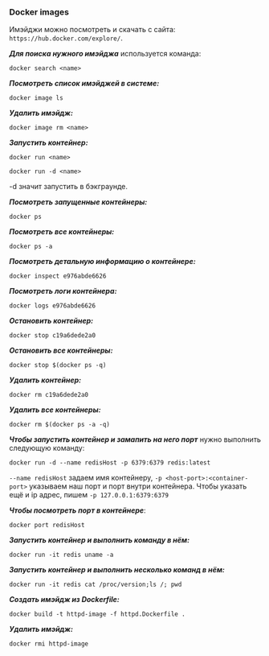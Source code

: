 ### Docker images
Имэйджи можно посмотреть и скачать с сайта: `https://hub.docker.com/explore/`.

***Для поиска нужного имэйджа*** используется команда:
```
docker search <name>
```

***Посмотреть список имэйджей в системе:***
```
docker image ls
```

***Удалить имэйдж:***
```
docker image rm <name>
```

***Запустить контейнер:***
```
docker run <name>
```
```
docker run -d <name>
```
-d значит запустить в бэкграунде.

***Посмотреть запущенные контейнеры:***
```
docker ps
```

***Посмотреть все контейнеры:***
```
docker ps -a
```

***Посмотреть детальную информацию о контейнере:***
```
docker inspect e976abde6626
```

***Посмотреть логи контейнера:***
```
docker logs e976abde6626
```
***Остановить контейнер:***
```
docker stop c19a6dede2a0
```

***Остановить все контейнеры:***
```
docker stop $(docker ps -q)
```

***Удалить контейнер:***
```
docker rm c19a6dede2a0
```

***Удалить все контейнеры:***
```
docker rm $(docker ps -a -q)
```

***Чтобы запустить контейнер и замапить на него порт*** нужно выполнить следующую команду:
```
docker run -d --name redisHost -p 6379:6379 redis:latest
```
`--name redisHost` задаем имя контейнеру, `-p <host-port>:<container-port>` указываем наш порт и порт внутри контейнера. Чтобы указать ещё и ip адрес, пишем `-p 127.0.0.1:6379:6379`

***Чтобы посмотреть порт в контейнере***:
```
docker port redisHost
```
***Запустить контейнер и выполнить команду в нём:***
```
docker run -it redis uname -a
```
***Запустить контейнер и выполнить несколько команд в нём:***
```
docker run -it redis cat /proc/version;ls /; pwd
```
***Создать имэйдж из Dockerfile:***
```
docker build -t httpd-image -f httpd.Dockerfile .
```
***Удалить имэйдж:***
```
docker rmi httpd-image
```

